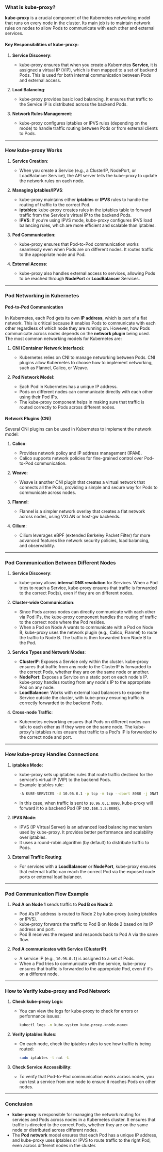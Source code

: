 ### **What is kube-proxy?**

**kube-proxy** is a crucial component of the Kubernetes networking model that runs on every node in the cluster. Its main job is to maintain network rules on nodes to allow Pods to communicate with each other and external services.

#### **Key Responsibilities of kube-proxy**:
1. **Service Discovery**:
   - kube-proxy ensures that when you create a Kubernetes **Service**, it is assigned a virtual IP (VIP), which is then mapped to a set of backend Pods. This is used for both internal communication between Pods and external access.

2. **Load Balancing**:
   - kube-proxy provides basic load balancing. It ensures that traffic to the Service IP is distributed across the backend Pods.

3. **Network Rules Management**:
   - kube-proxy configures iptables or IPVS rules (depending on the mode) to handle traffic routing between Pods or from external clients to Pods.

---

### **How kube-proxy Works**
1. **Service Creation**:
   - When you create a Service (e.g., a ClusterIP, NodePort, or LoadBalancer Service), the API server tells the kube-proxy to update the network rules on each node.

2. **Managing iptables/IPVS**:
   - kube-proxy maintains either **iptables** or **IPVS** rules to handle the routing of traffic to the correct Pod.
   - **iptables**: kube-proxy creates rules in the iptables table to forward traffic from the Service's virtual IP to the backend Pods.
   - **IPVS**: If you’re using IPVS mode, kube-proxy configures IPVS load balancing rules, which are more efficient and scalable than iptables.

3. **Pod Communication**:
   - kube-proxy ensures that Pod-to-Pod communication works seamlessly even when Pods are on different nodes. It routes traffic to the appropriate node and Pod.

4. **External Access**:
   - kube-proxy also handles external access to services, allowing Pods to be reached through **NodePort** or **LoadBalancer** Services.

---

### **Pod Networking in Kubernetes**

#### **Pod-to-Pod Communication**

In Kubernetes, each Pod gets its own **IP address**, which is part of a flat network. This is critical because it enables Pods to communicate with each other regardless of which node they are running on. However, how Pods communicate across nodes depends on the **network plugin** being used. The most common networking models for Kubernetes are:

1. **CNI (Container Network Interface)**: 
   - Kubernetes relies on CNI to manage networking between Pods. CNI plugins allow Kubernetes to choose how to implement networking, such as Flannel, Calico, or Weave.
   
2. **Pod Network Model**:
   - Each Pod in Kubernetes has a unique IP address.
   - Pods on different nodes can communicate directly with each other using their Pod IPs.
   - The kube-proxy component helps in making sure that traffic is routed correctly to Pods across different nodes.

#### **Network Plugins (CNI)**

Several CNI plugins can be used in Kubernetes to implement the network model:

1. **Calico**:
   - Provides network policy and IP address management (IPAM).
   - Calico supports network policies for fine-grained control over Pod-to-Pod communication.

2. **Weave**:
   - Weave is another CNI plugin that creates a virtual network that connects all the Pods, providing a simple and secure way for Pods to communicate across nodes.

3. **Flannel**:
   - Flannel is a simpler network overlay that creates a flat network across nodes, using VXLAN or host-gw backends.

4. **Cilium**:
   - Cilium leverages eBPF (extended Berkeley Packet Filter) for more advanced features like network security policies, load balancing, and observability.

---

### **Pod Communication Between Different Nodes**

1. **Service Discovery**:
   - kube-proxy allows **internal DNS resolution** for Services. When a Pod tries to reach a Service, kube-proxy ensures that traffic is forwarded to the correct Pod(s), even if they are on different nodes.

2. **Cluster-wide Communication**:
   - Since Pods across nodes can directly communicate with each other via Pod IPs, the kube-proxy component handles the routing of traffic to the correct node where the Pod resides.
   - When a Pod on Node A wants to communicate with a Pod on Node B, kube-proxy uses the network plugin (e.g., Calico, Flannel) to route the traffic to Node B. The traffic is then forwarded from Node B to the Pod.

3. **Service Types and Network Modes**:
   - **ClusterIP**: Exposes a Service only within the cluster. kube-proxy ensures that traffic from any node to the ClusterIP is forwarded to the correct Pods, whether they are on the same node or another.
   - **NodePort**: Exposes a Service on a static port on each node's IP. kube-proxy handles routing from any node's IP to the appropriate Pod on any node.
   - **LoadBalancer**: Works with external load balancers to expose the Service outside the cluster, with kube-proxy ensuring traffic is correctly forwarded to the backend Pods.

4. **Cross-node Traffic**:
   - Kubernetes networking ensures that Pods on different nodes can talk to each other as if they were on the same node. The kube-proxy's iptables rules ensure that traffic to a Pod's IP is forwarded to the correct node and port.
   
---

### **How kube-proxy Handles Connections**

1. **iptables Mode**:
   - kube-proxy sets up iptables rules that route traffic destined for the service's virtual IP (VIP) to the backend Pods.
   - Example iptables rule:
     ```bash
     -A KUBE-SERVICES -d 10.96.0.1 -p tcp -m tcp --dport 8080 -j DNAT --to-destination 192.168.1.5:8080
     ```
   - In this case, when traffic is sent to `10.96.0.1:8080`, kube-proxy will forward it to a backend Pod (IP `192.168.1.5:8080`).

2. **IPVS Mode**:
   - IPVS (IP Virtual Server) is an advanced load balancing mechanism used by kube-proxy. It provides better performance and scalability over iptables.
   - It uses a round-robin algorithm (by default) to distribute traffic to Pods.

3. **External Traffic Routing**:
   - For services with a **LoadBalancer** or **NodePort**, kube-proxy ensures that external traffic can reach the correct Pod via the exposed node ports or external load balancer.

---

### **Pod Communication Flow Example**

1. **Pod A on Node 1** sends traffic to **Pod B on Node 2**:
   - Pod A’s IP address is routed to Node 2 by kube-proxy (using iptables or IPVS).
   - kube-proxy forwards the traffic to Pod B on Node 2 based on its IP address and port.
   - Pod B receives the request and responds back to Pod A via the same flow.

2. **Pod A communicates with Service (ClusterIP)**:
   - A service IP (e.g., `10.96.0.1`) is assigned to a set of Pods.
   - When a Pod tries to communicate with the service, kube-proxy ensures that traffic is forwarded to the appropriate Pod, even if it's on a different node.

---

### **How to Verify kube-proxy and Pod Network**

1. **Check kube-proxy Logs**:
   - You can view the logs for kube-proxy to check for errors or performance issues:
     ```bash
     kubectl logs -n kube-system kube-proxy-<node-name>
     ```

2. **Verify iptables Rules**:
   - On each node, check the iptables rules to see how traffic is being routed:
     ```bash
     sudo iptables -t nat -L
     ```

3. **Check Service Accessibility**:
   - To verify that Pod-to-Pod communication works across nodes, you can test a service from one node to ensure it reaches Pods on other nodes.

---

### **Conclusion**

- **kube-proxy** is responsible for managing the network routing for services and Pods across nodes in a Kubernetes cluster. It ensures that traffic is directed to the correct Pods, whether they are on the same node or distributed across different nodes.
- The **Pod network** model ensures that each Pod has a unique IP address, and kube-proxy uses iptables or IPVS to route traffic to the right Pod, even across different nodes in the cluster.
